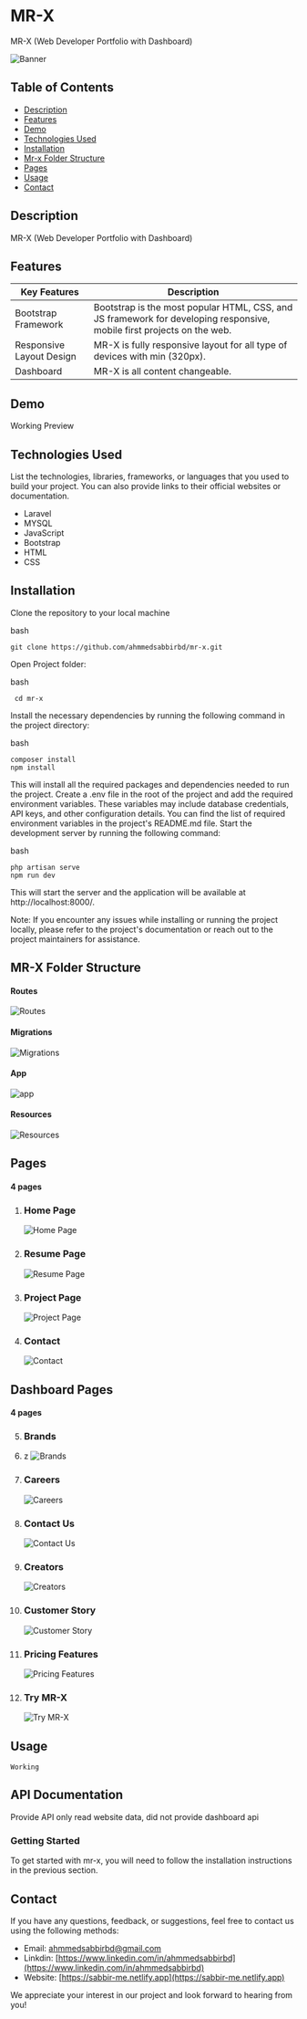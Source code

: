 # MR-X

[//]: # (### [Live Link]&#40;https://mr-x.com&#41;)

MR-X (Web Developer Portfolio with Dashboard)

![Banner](/public/assets/documentation/welcome.png)

## Table of Contents

- [Description](#description)
- [Features](#features)
- [Demo](#demo)
- [Technologies Used](#technologies-used)
- [Installation](#installation)
- [Mr-x Folder Structure](#mr-x-folder-structure)
- [Pages](#pages)
- [Usage](#usage)
- [Contact](#contact)

## Description

MR-X (Web Developer Portfolio with Dashboard)

## Features
| Key Features             | Description                                                                                                            |
|--------------------------|------------------------------------------------------------------------------------------------------------------------| 
| Bootstrap Framework      | Bootstrap is the most popular HTML, CSS, and JS framework for developing responsive, mobile first projects on the web. |
| Responsive Layout Design | MR-X is fully responsive layout for all type of devices with min (320px).                                              |
| Dashboard                | MR-X is all content changeable.                                                                                        |


## Demo
Working Preview
<!-- 
[![Demo Video](https://raw.githubusercontent.com/ahmmedsabbirbd/book/master/public/assets/documentation/laravel-install.png)](https://youtu.be/RYAh3rSyWHs) -->

## Technologies Used

List the technologies, libraries, frameworks, or languages that you used to build your project. You can also provide links to their official websites or documentation.

- Laravel
- MYSQL
- JavaScript
- Bootstrap 
- HTML
- CSS
## Installation

Clone the repository to your local machine

bash

    git clone https://github.com/ahmmedsabbirbd/mr-x.git

Open Project folder:

bash

     cd mr-x

Install the necessary dependencies by running the following command in the project directory:

bash

    composer install
    npm install

This will install all the required packages and dependencies needed to run the project.
Create a .env file in the root of the project and add the required environment variables. These variables may include database credentials, API keys, and other configuration details. You can find the list of required environment variables in the project's README.md file.
Start the development server by running the following command:

bash

    php artisan serve
    npm run dev

This will start the server and the application will be available at http://localhost:8000/.

Note: If you encounter any issues while installing or running the project locally, please refer to the project's documentation or reach out to the project maintainers for assistance.


## MR-X Folder Structure

#### Routes

![Routes](./public/assets/documentation/routes.png)
#### Migrations

![Migrations](./public/assets/documentation/migrations.png)
#### App

![app](./public/assets/documentation/app.png)
#### Resources

![Resources](./public/assets/documentation/view.png)

## Pages
#### 4 pages

1. ### Home Page

   ![Home Page](/public/assets/documentation/home.png)

2. ### Resume Page

   ![Resume Page](/public/assets/documentation/resume.png)
3. ### Project Page

   ![Project Page](/public/assets/documentation/project.png)
4. ### Contact

   ![Contact](/public/assets/documentation/contact.png)

## Dashboard Pages
#### 4 pages
5. ### Brands
6. z
   ![Brands](/public/assets/documentation/brands.png)
6. ### Careers

   ![Careers](/public/assets/documentation/careers.png)
7. ### Contact Us

   ![Contact Us](/public/assets/documentation/contact-us.png)
8. ### Creators

   ![Creators](/public/assets/documentation/creators.png)

10. ### Customer Story

    ![Customer Story](/public/assets/documentation/customer-story.png)

11. ### Pricing Features

    ![Pricing Features](/public/assets/documentation/pricing-features.png)

12. ### Try MR-X

    ![Try MR-X](/public/assets/documentation/try-mr-x.png)

## Usage
	Working

## API Documentation
Provide API only read website data, did not provide dashboard api

### Getting Started
To get started with mr-x, you will need to follow the installation instructions in the previous section.


## Contact

If you have any questions, feedback, or suggestions, feel free to contact us using the following methods:

- Email: ahmmedsabbirbd@gmail.com
- Linkdin: [https://www.linkedin.com/in/ahmmedsabbirbd](https://www.linkedin.com/in/ahmmedsabbirbd)
- Website: [https://sabbir-me.netlify.app](https://sabbir-me.netlify.app)

We appreciate your interest in our project and look forward to hearing from you!
